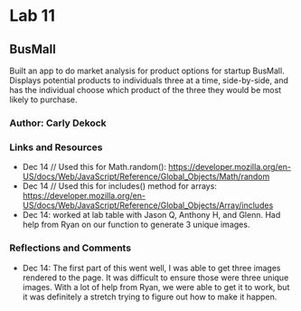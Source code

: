 # Lab 11

## BusMall
Built an app to do market analysis for product options for startup BusMall. Displays potential products to individuals three at a time, side-by-side, and has the individual choose which product of the three they would be most likely to purchase.

### Author: Carly Dekock

### Links and Resources
- Dec 14 // Used this for Math.random(): https://developer.mozilla.org/en-US/docs/Web/JavaScript/Reference/Global_Objects/Math/random
- Dec 14 // Used this for includes() method for arrays: https://developer.mozilla.org/en-US/docs/Web/JavaScript/Reference/Global_Objects/Array/includes
- Dec 14: worked at lab table with Jason Q, Anthony H, and Glenn. Had help from Ryan on our function to generate 3 unique images.

### Reflections and Comments
- Dec 14: The first part of this went well, I was able to get three images rendered to the page. It was difficult to ensure those were three unique images. With a lot of help from Ryan, we were able to get it to work, but it was definitely a stretch trying to figure out how to make it happen. 